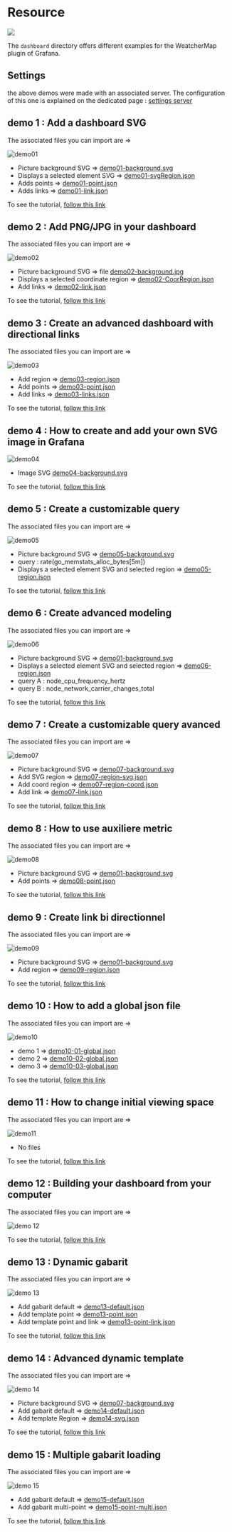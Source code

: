# Resource

[![](../../screenshots/other/Go-back.png)](../README.md)

The `dashboard` directory offers different examples for the WeatcherMap plugin of Grafana.

## Settings

the above demos were made with an associated server. The configuration of this one is explained on the dedicated page : [settings server](../EN/appendix/server.md)

## demo 1 : Add a dashboard SVG

The associated files you can import are =>

![demo01](../screenshots/demo/demo01.png)

- Picture background SVG => [demo01-background.svg](demo01-background.svg)
- Displays a selected element SVG => [demo01-svgRegion.json](demo01-svgRegion.json)
- Adds points => [demo01-point.json](demo01-point.json)
- Adds links => [demo01-link.json](demo01-link.json)

To see the tutorial, [follow this link](../EN/demo/tutorial01.md)

## demo 2 : Add PNG/JPG in your dashboard

The associated files you can import are =>

![demo02](../screenshots/demo/demo02.png)

- Picture background SVG => file [demo02-background.jpg](demo02-background.jpg)
- Displays a selected coordinate region => [demo02-CoorRegion.json](demo02-CoorRegion.json)
- Add links => [demo02-link.json](demo02-link.json)

To see the tutorial, [follow this link](../docs/EN/demo/tutorial02.md)


## demo 3 : Create an advanced dashboard with directional links

The associated files you can import are =>

![demo03](../screenshots/demo/demo03.png)

- Add region => [demo03-region.json](demo03-region.json)
- Add points => [demo03-point.json](demo03-point.json)
- Add links => [demo03-links.json](demo03-links.json)

To see the tutorial, [follow this link](../docs/EN/demo/tutorial03.md)

## demo 4 : How to create and add your own SVG image in Grafana

![demo04](../screenshots/demo/demo04.png)

- Image SVG [demo04-background.svg](demo04-background.svg)

To see the tutorial, [follow this link](../docs/EN/demo/tutorial04.md)

## demo 5 : Create a customizable query

The associated files you can import are =>

![demo05](../screenshots/demo/demo05.png)

- Picture background SVG => [demo05-background.svg](demo05-background.svg)
- query : rate(go_memstats_alloc_bytes[5m])
- Displays a selected element SVG and selected region => [demo05-region.json](demo05-region.json)

To see the tutorial, [follow this link](../docs/EN/demo/tutorial05.md)

## demo 6 : Create advanced modeling

The associated files you can import are =>

![demo06](../screenshots/demo/demo06.png)

- Picture background SVG => [demo01-background.svg](demo01-background.svg)
- Displays a selected element SVG and selected region => [demo06-region.json](demo06-region.json)
- query A : node_cpu_frequency_hertz
- query B : node_network_carrier_changes_total

To see the tutorial, [follow this link](../docs/EN/demo/tutorial4.md)

## demo 7 : Create a customizable query avanced

The associated files you can import are =>

![demo07](../screenshots/demo/demo07.png)

- Picture background SVG => [demo07-background.svg](demo07-background.svg)
- Add SVG region => [demo07-region-svg.json](demo07-region-svg.json)
- Add coord region => [demo07-region-coord.json](demo07-region-coord.json)
- Add link => [demo07-link.json](demo07-link.json)


To see the tutorial, [follow this link](../docs/EN/demo/tutorial07.md)



## demo 8 : How to use auxiliere metric

The associated files you can import are =>

![demo08](../screenshots/demo/demo08.png)

- Picture background SVG => [demo01-background.svg](demo01-background.svg)
- Add points => [demo08-point.json](demo08-point.json)

To see the tutorial, [follow this link](../docs/EN/demo/tutorial08.md)

## demo 9 : Create link bi directionnel

The associated files you can import are =>

![demo09](../screenshots/demo/demo09.png)

- Picture background SVG => [demo01-background.svg](demo01-background.svg)
- Add region => [demo09-region.json](demo09-region.json)


To see the tutorial, [follow this link](../docs/EN/demo/tutorial09.md)


## demo 10 : How to add a global json file

The associated files you can import are =>

![demo10](../screenshots/demo/demo10.png)

- demo 1 => [demo10-01-global.json](demo10-01-global.json)
- demo 2 => [demo10-02-global.json](demo10-02-global.json)
- demo 3 => [demo10-03-global.json](demo10-03-global.json)


To see the tutorial, [follow this link](../docs/EN/demo/tutorial10.md)


## demo 11 : How to change initial viewing space

The associated files you can import are =>

![demo11](../screenshots/demo/demo11.png)


- No files 

To see the tutorial, [follow this link](../docs/EN/demo/tutorial11.md)


## demo 12 : Building your dashboard from your computer

The associated files you can import are =>

![demo 12](../screenshots/demo/demo12.png)


To see the tutorial, [follow this link](../docs/EN/demo/tutorial12.md)


## demo 13 : Dynamic gabarit

The associated files you can import are =>

![demo 13](../screenshots/demo/demo13.png)


- Add gabarit default => [demo13-default.json](demo13-default.json)
- Add template point => [demo13-point.json](demo13-point.json)
- Add template point and link => [demo13-point-link.json](demo13-point-link.json)


To see the tutorial, [follow this link](../docs/EN/demo/tutorial13.md)



## demo 14 : Advanced dynamic template

The associated files you can import are =>

![demo 14](../screenshots/demo/demo14.png)

- Picture background SVG => [demo07-background.svg](demo14-background.svg)
- Add gabarit default => [demo14-default.json](demo14-default.json)
- Add template Region => [demo14-svg.json](demo14-svg.json)

To see the tutorial, [follow this link](../docs/EN/demo/tutorial14.md)



## demo 15 : Multiple gabarit loading

The associated files you can import are =>


![demo 15](../screenshots/demo/demo15.png)


- Add gabarit default => [demo15-default.json](demo15-default.json)
- Add gabarit multi-point => [demo15-point-multi.json](demo15-point-multi.json)



To see the tutorial, [follow this link](../docs/EN/demo/tutorial15.md)


